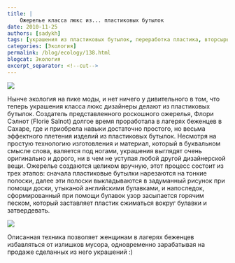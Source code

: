 ```yaml
---
title: |
    Ожерелье класса люкс из... пластиковых бутылок
date: 2010-11-25
authors: [sadykh]
tags: [украшения из пластиковых бутылок, переработка пластика, вторсырье, ожерелье, высокая мода, дизайнерские вещи]
categories: [Экология]
permalink: /blog/ecology/138.html
blogcat: Экология
excerpt_separator: <!--cut-->
---
```



![](http://itw66.ru/uploads/images/00/00/05/2010/11/25/541578.jpg)


Нынче экология на пике моды, и нет ничего у дивительного в том, что теперь украшения класса люкс дизайнеры делают из пластиковых бутылок.
Создатель представленного роскошного ожерелья, Флори Сэлнот (Florie Salnot) долгое время проработала в лагерях беженцев в Сахаре, где и приобрела навыки достаточно простого, но весьма эффектного плетения изделий из пластиковых бутылок. Несмотря на простую технологию изготовления и материал, который в буквальном смысле слова, валяется под ногами, украшения выглядят очень оригинально и дорого, ни в чем не уступая любой другой дизайнерской вещи.
Ожерелье создаются целиком вручную, этот процесс состоит из трех этапов: сначала пластиковые бутылки нарезаются на тонкие полоски, далее эти полоски выкладываются в задуманный рисунок при помощи доски, утыканой английскими булавками, и напоследок, сформированный при помощи булавок узор засыпается горячим песком, который заставляет пластик сжиматься вокруг булавки и затвердевать.


![](http://itw66.ru/uploads/images/00/00/05/2010/11/25/1e750e.jpg)


Описанная техника позволяет женщинам в лагерях беженцев избавляться от излишков мусора, одновременно зарабатывая на продаже сделанных из него украшений :)
